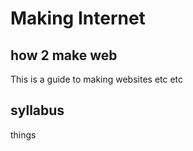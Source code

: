 # Making Internet

## how 2 make web

This is a guide to making websites etc etc

## syllabus

things
